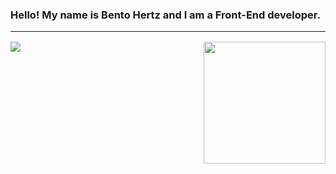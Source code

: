 ### Hello! My name is Bento Hertz and I am a Front-End developer.

<hr style="margin-bottom:16px;width:100%;"/>

<div style="display:grid;grid-template-columns:auto 8px auto;gap:24px;justify-content:space-between;">
  <img src="https://github-readme-stats.vercel.app/api?username=Bento-Hertz&show_icons=true&theme=tokyonight"/>
  <div></div>
  <img style="height:195px" src="https://github-readme-stats.vercel.app/api/top-langs/?username=Bento-Hertz&layout=compact&theme=tokyonight"/>
</div>


